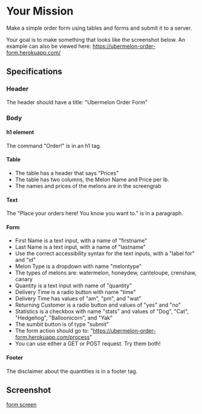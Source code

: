 # Your Mission

Make a simple order form using tables and forms and submit it to a server.

Your goal is to make something that looks like the screenshot below. An example can also be viewed here: https://ubermelon-order-form.herokuapp.com/

## Specifications

### Header

The header should have a title: "Ubermelon Order Form"

### Body

#### h1 element

The command "Order!" is in an h1 tag.

#### Table

* The table has a header that says "Prices"
* The table has two columns, the Melon Name and Price per lb.
* The names and prices of the melons are in the screengrab

#### Text

The "Place your orders here! You know you want to." is in a paragraph.

#### Form

* First Name is a text input, with a name of "firstname"
* Last Name is a text input, with a name of "lastname"
* Use the correct accessibility syntax for the text inputs, with a "label for" and "id"
* Melon Type is a dropdown with name "melontype"
* The types of melons are: watermelon, honeydew, canteloupe, crenshaw, canary
* Quantity is a text input with name of "quantity"
* Delivery Time is a radio button with name "time"
* Delivery Time has values of "am", "pm", and "wat"
* Returning Customer is a radio button and values of "yes" and "no"
* Statistics is a checkbox with name "stats" and values of "Dog", "Cat", "Hedgehog", "Balloonicorn", and "Yak"
* The sumbit button is of type "submit"
* The form action should go to: "https://ubermelon-order-form.herokuapp.com/process"
* You can use either a GET or POST request. Try them both!

#### Footer

The disclaimer about the quantities is in a footer tag.

## Screenshot

[form screen](form.png)
